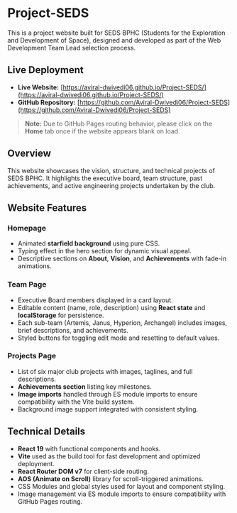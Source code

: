 # Project-SEDS 

This is a project website built for SEDS BPHC (Students for the Exploration and Development of Space), designed and developed as part of the Web Development Team Lead selection process.

## Live Deployment

- **Live Website:** [https://aviral-dwivedi06.github.io/Project-SEDS/](https://aviral-dwivedi06.github.io/Project-SEDS/)
- **GitHub Repository:** [https://github.com/Aviral-Dwivedi06/Project-SEDS](https://github.com/Aviral-Dwivedi06/Project-SEDS)

> **Note:** Due to GitHub Pages routing behavior, please click on the **Home** tab once if the website appears blank on load.
## Overview

This website showcases the vision, structure, and technical projects of SEDS BPHC. It highlights the executive board, team structure, past achievements, and active engineering projects undertaken by the club.

## Website Features

### Homepage
- Animated **starfield background** using pure CSS.
- Typing effect in the hero section for dynamic visual appeal.
- Descriptive sections on **About**, **Vision**, and **Achievements** with fade-in animations.

### Team Page
- Executive Board members displayed in a card layout.
- Editable content (name, role, description) using **React state** and **localStorage** for persistence.
- Each sub-team (Artemis, Janus, Hyperion, Archangel) includes images, brief descriptions, and achievements.
- Styled buttons for toggling edit mode and resetting to default values.

### Projects Page
- List of six major club projects with images, taglines, and full descriptions.
- **Achievements section** listing key milestones.
- **Image imports** handled through ES module imports to ensure compatibility with the Vite build system.
- Background image support integrated with consistent styling.

## Technical Details

- **React 19** with functional components and hooks.
- **Vite** used as the build tool for fast development and optimized deployment.
- **React Router DOM v7** for client-side routing.
- **AOS (Animate on Scroll)** library for scroll-triggered animations.
- CSS Modules and global styles used for layout and component styling.
- Image management via ES module imports to ensure compatibility with GitHub Pages routing.



